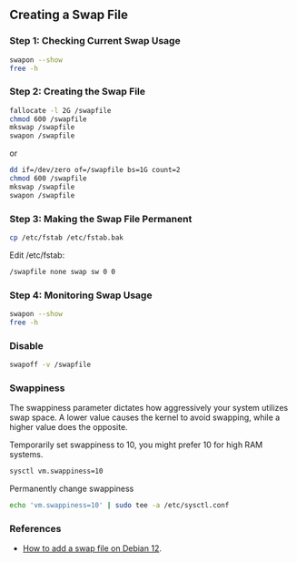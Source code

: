 ## Creating a Swap File

### Step 1: Checking Current Swap Usage

```sh
swapon --show
free -h
```

### Step 2: Creating the Swap File

```sh
fallocate -l 2G /swapfile
chmod 600 /swapfile
mkswap /swapfile
swapon /swapfile
```

or

```sh
dd if=/dev/zero of=/swapfile bs=1G count=2
chmod 600 /swapfile
mkswap /swapfile
swapon /swapfile
```


### Step 3: Making the Swap File Permanent

```sh
cp /etc/fstab /etc/fstab.bak
```

Edit /etc/fstab:

```sh
/swapfile none swap sw 0 0
```

### Step 4: Monitoring Swap Usage

```sh
swapon --show
free -h
```

### Disable

```sh
swapoff -v /swapfile
```

### Swappiness

The swappiness parameter dictates how aggressively your system utilizes swap space.
A lower value causes the kernel to avoid swapping, while a higher value does the opposite.

Temporarily set swappiness to 10, you might prefer 10 for high RAM systems.

```sh
sysctl vm.swappiness=10
```

Permanently change swappiness

```sh
echo 'vm.swappiness=10' | sudo tee -a /etc/sysctl.conf
```
### References

- [How to add a swap file on Debian 12](https://osnote.com/how-to-add-a-swap-file-on-debian-12/ "How to add a swap file on Debian 12").
